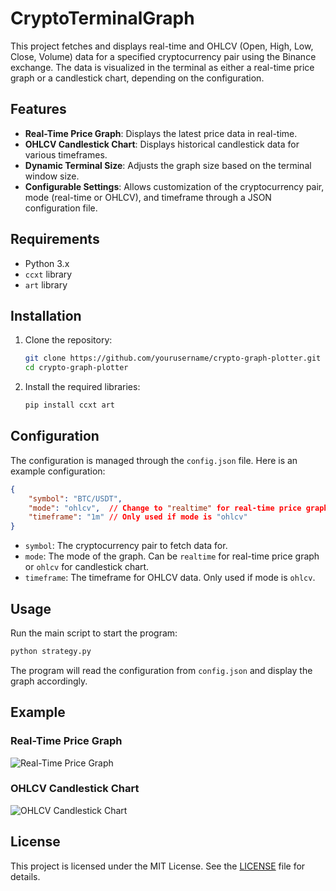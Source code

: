 # CryptoTerminalGraph

This project fetches and displays real-time and OHLCV (Open, High, Low, Close, Volume) data for a specified cryptocurrency pair using the Binance exchange. The data is visualized in the terminal as either a real-time price graph or a candlestick chart, depending on the configuration.

## Features

- **Real-Time Price Graph**: Displays the latest price data in real-time.
- **OHLCV Candlestick Chart**: Displays historical candlestick data for various timeframes.
- **Dynamic Terminal Size**: Adjusts the graph size based on the terminal window size.
- **Configurable Settings**: Allows customization of the cryptocurrency pair, mode (real-time or OHLCV), and timeframe through a JSON configuration file.

## Requirements

- Python 3.x
- `ccxt` library
- `art` library

## Installation

1. Clone the repository:
    ```sh
    git clone https://github.com/yourusername/crypto-graph-plotter.git
    cd crypto-graph-plotter
    ```

2. Install the required libraries:
    ```sh
    pip install ccxt art
    ```

## Configuration

The configuration is managed through the `config.json` file. Here is an example configuration:

```json
{
    "symbol": "BTC/USDT",
    "mode": "ohlcv",  // Change to "realtime" for real-time price graph
    "timeframe": "1m" // Only used if mode is "ohlcv"
}
```

- `symbol`: The cryptocurrency pair to fetch data for.
- `mode`: The mode of the graph. Can be `realtime` for real-time price graph or `ohlcv` for candlestick chart.
- `timeframe`: The timeframe for OHLCV data. Only used if mode is `ohlcv`.

## Usage

Run the main script to start the program:

```sh
python strategy.py
```

The program will read the configuration from `config.json` and display the graph accordingly.

## Example

### Real-Time Price Graph

![Real-Time Price Graph](images/realtime.png)

### OHLCV Candlestick Chart

![OHLCV Candlestick Chart](images/ohlcv.png)

## License

This project is licensed under the MIT License. See the [LICENSE](LICENSE) file for details.
